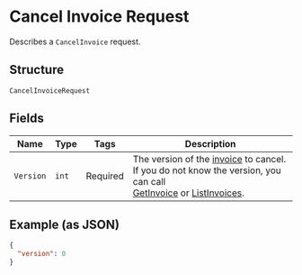 
# Cancel Invoice Request

Describes a `CancelInvoice` request.

## Structure

`CancelInvoiceRequest`

## Fields

| Name | Type | Tags | Description |
|  --- | --- | --- | --- |
| `Version` | `int` | Required | The version of the [invoice](entity:Invoice) to cancel.<br>If you do not know the version, you can call<br>[GetInvoice](api-endpoint:Invoices-GetInvoice) or [ListInvoices](api-endpoint:Invoices-ListInvoices). |

## Example (as JSON)

```json
{
  "version": 0
}
```

